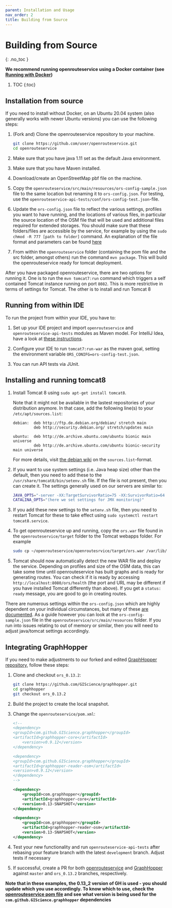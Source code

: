 ```yaml
---
parent: Installation and Usage
nav_order: 2
title: Building from Source
---
```


# Building from Source
{: .no_toc }

**We recommend running openrouteservice using a Docker container (see [Running with Docker](Running-with-Docker))**

1. TOC
{:toc}

## Installation from source

If you need to install without Docker, on an Ubuntu 20.04 system (also generally works with newer Ubuntu versions) you can use the following steps:

  1. (Fork and) Clone the openrouteservice repository to your machine.
      ```bash
      git clone https://github.com/user/openrouteservice.git
      cd openrouteservice
      ```

  2. Make sure that you have java 1.11 set as the default Java environment.
  3. Make sure that you have Maven installed.
  4. Download/create an OpenStreetMap pbf file on the machine.
  5. Copy the `openrouteservice/src/main/resources/ors-config-sample.json` file to
     the same location but renaming it to `ors-config.json`.  For testing, use the
     `openrouteservice-api-tests/conf/ors-config-test.json`-file.
  6. Update the `ors-config.json` file to reflect the various settings, profiles you
     want to have running, and the locations of various files, in particular
     the source location of the OSM file that will be used and additional files
     required for extended storages. You should make sure that these folders/files
     are accessible by the service, for example by using the `sudo chmod -R 777
     [path to folder]` command.
     An explanation of the file format and parameters can be found [here](Configuration)
  7. From within the `openrouteservice` folder (containing the pom file and the
     src folder, amongst others) run the command `mvn package`. This will build
     the openrouteservice ready for tomcat deployment.

After you have packaged openrouteservice, there are two options for running it.
One is to run the `mvn tomcat7:run` command which triggers a self contained
Tomcat instance running on port `8082`.  This is more restrictive in terms of
settings for Tomcat. The other is to install and run Tomcat 8 

## Running from within IDE

To run the project from within your IDE, you have to:

  1. Set up your IDE project and import `openrouteservice` and
     `openrouteservice-api-tests` modules as Maven model.
     For IntelliJ Idea, have a look at [these instructions](Opening-Project-in-IntelliJ).

  2. Configure your IDE to run `tomcat7:run-war` as the maven goal, setting the
     environment variable `ORS_CONIFG=ors-config-test.json`.

  3. You can run API tests via JUnit.

## Installing and running tomcat8

  1. Install Tomcat 8 using `sudo apt-get install tomcat8`.

     Note that it might not be available in the lastest repositories of your distribution anymore.
     In that case, add the following line(s) to your `/etc/apt/sources.list`:
     ```
     debian:  deb http://ftp.de.debian.org/debian/ stretch main
              deb http://security.debian.org/ stretch/updates main

     ubuntu:  deb http://de.archive.ubuntu.com/ubuntu bionic main universe
              deb http://de.archive.ubuntu.com/ubuntu bionic-security main universe
     ```
     For more details, visit [the debian wiki](https://wiki.debian.org/SourcesList) on the `sources.list`-format.

  2. If you want to use system settings (i.e. Java heap size) other than the
     default, then you need to add these to the
     `/usr/share/tomcat8/bin/setenv.sh` file. If the file is not present, then you
     can create it. The settings generally used on our servers are similar to:

     ```bash
     JAVA_OPTS="-server -XX:TargetSurvivorRatio=75 -XX:SurvivorRatio=64 -XX:MaxTenuringThreshold=3 -XX:+UseConcMarkSweepGC -XX:+UseParNewGC -XX:ParallelGCThreads=4 -Xms105g -Xmx105g -XX:MaxMetaspaceSize=50m"
     CATALINA_OPTS="(here we set settings for JMX monitoring)"
     ```

  3. If you add these new settings to the `setenv.sh` file, then you need to
     restart Tomcat for these to take effect using `sudo systemctl restart
     tomcat8.service`.
  4. To get openrouteservice up and running, copy the `ors.war` file found in
     the `openrouteservice/target` folder to the Tomcat webapps folder. For
     example

     ```bash
     sudo cp ~/openrouteservice/openroutesrvice/target/ors.war /var/lib/tomcat8/webapps/
     ```

  5. Tomcat should now automatically detect the new WAR file and deploy the
     service. Depending on profiles and size of the OSM data, this can take
     some time until openrouteservice has built graphs and is ready for generating
     routes. You can check if it is ready by accessing
     `http://localhost:8080/ors/health` (the port and URL may be different if you
     have installed Tomcat differently than above). If you get a `status: ready`
     message, you are good to go in creating routes.

There are numerous settings within the `ors-config.json` which are highly dependent
on your individual circumstances, but many of these [are documented](Configuration). As a guide
however you can look at the `ors-config-sample.json` file in the
`openrouteservice/src/main/resources` folder. If you run into issues relating
to out of memory or similar, then you will need to adjust java/tomcat settings
accordingly.

## Integrating GraphHopper

If you need to make adjustments to our forked and edited [GraphHopper
repository](https://github.com/GIScience/graphhopper), follow these steps:

1. Clone and checkout `ors_0.13.2`:

   ```bash
   git clone https://github.com/GIScience/graphhopper.git
   cd graphhopper
   git checkout ors_0.13.2
   ```

2. Build the project to create the local snapshot.

3. Change the `openrouteservice/pom.xml`:

   ```xml
   <!--
   <dependency>
   <groupId>com.github.GIScience.graphhopper</groupId>
   <artifactId>graphhopper-core</artifactId>
       <version>v0.9.12</version>
   </dependency>
   
   <dependency>
   <groupId>com.github.GIScience.graphhopper</groupId>
   <artifactId>graphhopper-reader-osm</artifactId>
   <version>v0.9.12</version>
   </dependency>
   -->
   
   <dependency>
       <groupId>com.graphhopper</groupId>
       <artifactId>graphhopper-core</artifactId>
       <version>0.13-SNAPSHOT</version>
   </dependency>
   
   <dependency>
       <groupId>com.graphhopper</groupId>
       <artifactId>graphhopper-reader-osm</artifactId>
       <version>0.13-SNAPSHOT</version>
   </dependency>
   ```

4. Test your new functionality and run `openrouteservice-api-tests` after
   rebasing your feature branch with the latest `development` branch. Adjust
   tests if necessary

5. If successful, create a PR for both
   [openrouteservice](https://github.com/GIScience/openrouteservice/pulls) and
   [GraphHopper](https://github.com/GIScience/graphhopper/pulls) against `master`
   and `ors_0.13.2` branches, respectively.

**Note that in these examples, the 0.13_2 version of GH is used - you should
update which you use accordingly. To know which to use, check the
[openrouteservice pom file](https://github.com/GIScience/openrouteservice/pom.xml) 
and see what version is being used for the `com.github.GIScience.graphhopper`
dependencies**

